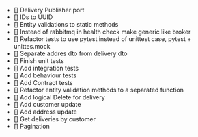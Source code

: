 - [] Delivery Publisher port
- [] IDs to UUID
- [] Entity validations to static methods
- [] Instead of rabbitmq in health check make generic like broker
- [] Refactor tests to use pytest instead of unittest case, pytest + unittes.mock
- [] Separate addres dto from delivery dto
- [] Finish unit tests
- [] Add integration tests
- [] Add behaviour tests
- [] Add Contract tests
- [] Refactor entity validation methods to a separated function
- [] Add logical Delete for delivery
- [] Add customer update
- [] Add address update
- [] Get deliveries by customer
- [] Pagination
